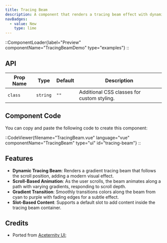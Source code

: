 ```yaml
---
title: Tracing Beam
description: A component that renders a tracing beam effect with dynamic scrolling animations and gradient strokes.
navBadges:
  - value: New
    type: lime
---
```


::ComponentLoader{label="Preview" componentName="TracingBeamDemo" type="examples"}
::

## API

| Prop Name  | Type     | Default | Description                                |
| ---------- | -------- | ------- | ------------------------------------------ |
| `class`    | `string` | `""`    | Additional CSS classes for custom styling. |

## Component Code

You can copy and paste the following code to create this component:

::CodeViewer{filename="TracingBeam.vue" language="vue" componentName="TracingBeam" type="ui" id="tracing-beam"}
::

## Features

- **Dynamic Tracing Beam**: Renders a gradient tracing beam that follows the scroll position, adding a modern visual effect.
- **Scroll-Based Animation**: As the user scrolls, the beam animates along a path with varying gradients, responding to scroll depth.
- **Gradient Transition**: Smoothly transitions colors along the beam from cyan to purple with fading edges for a subtle effect.
- **Slot-Based Content**: Supports a default slot to add content inside the tracing beam container.

## Credits

- Ported from [Aceternity UI](https://ui.aceternity.com/components/tracing-beam);